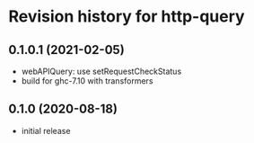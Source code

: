 # Revision history for http-query

## 0.1.0.1 (2021-02-05)
- webAPIQuery: use setRequestCheckStatus
- build for ghc-7.10 with transformers

## 0.1.0 (2020-08-18)
- initial release
